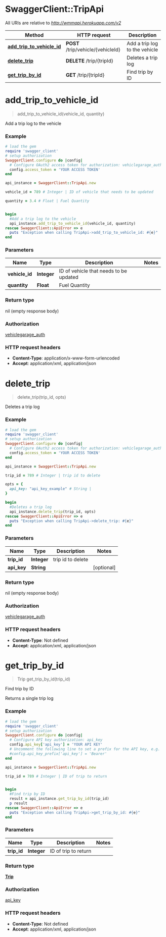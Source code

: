 # SwaggerClient::TripApi

All URIs are relative to *http://wmmapi.herokuapp.com/v2*

Method | HTTP request | Description
------------- | ------------- | -------------
[**add_trip_to_vehicle_id**](TripApi.md#add_trip_to_vehicle_id) | **POST** /trip/vehicle/{vehicleId} | Add a trip log to the vehicle
[**delete_trip**](TripApi.md#delete_trip) | **DELETE** /trip/{tripId} | Deletes a trip log
[**get_trip_by_id**](TripApi.md#get_trip_by_id) | **GET** /trip/{tripId} | Find trip by ID


# **add_trip_to_vehicle_id**
> add_trip_to_vehicle_id(vehicle_id, quantity)

Add a trip log to the vehicle



### Example
```ruby
# load the gem
require 'swagger_client'
# setup authorization
SwaggerClient.configure do |config|
  # Configure OAuth2 access token for authorization: vehiclegarage_auth
  config.access_token = 'YOUR ACCESS TOKEN'
end

api_instance = SwaggerClient::TripApi.new

vehicle_id = 789 # Integer | ID of vehicle that needs to be updated

quantity = 3.4 # Float | Fuel Quantity


begin
  #Add a trip log to the vehicle
  api_instance.add_trip_to_vehicle_id(vehicle_id, quantity)
rescue SwaggerClient::ApiError => e
  puts "Exception when calling TripApi->add_trip_to_vehicle_id: #{e}"
end
```

### Parameters

Name | Type | Description  | Notes
------------- | ------------- | ------------- | -------------
 **vehicle_id** | **Integer**| ID of vehicle that needs to be updated | 
 **quantity** | **Float**| Fuel Quantity | 

### Return type

nil (empty response body)

### Authorization

[vehiclegarage_auth](../README.md#vehiclegarage_auth)

### HTTP request headers

 - **Content-Type**: application/x-www-form-urlencoded
 - **Accept**: application/xml, application/json



# **delete_trip**
> delete_trip(trip_id, opts)

Deletes a trip log



### Example
```ruby
# load the gem
require 'swagger_client'
# setup authorization
SwaggerClient.configure do |config|
  # Configure OAuth2 access token for authorization: vehiclegarage_auth
  config.access_token = 'YOUR ACCESS TOKEN'
end

api_instance = SwaggerClient::TripApi.new

trip_id = 789 # Integer | trip id to delete

opts = { 
  api_key: "api_key_example" # String | 
}

begin
  #Deletes a trip log
  api_instance.delete_trip(trip_id, opts)
rescue SwaggerClient::ApiError => e
  puts "Exception when calling TripApi->delete_trip: #{e}"
end
```

### Parameters

Name | Type | Description  | Notes
------------- | ------------- | ------------- | -------------
 **trip_id** | **Integer**| trip id to delete | 
 **api_key** | **String**|  | [optional] 

### Return type

nil (empty response body)

### Authorization

[vehiclegarage_auth](../README.md#vehiclegarage_auth)

### HTTP request headers

 - **Content-Type**: Not defined
 - **Accept**: application/xml, application/json



# **get_trip_by_id**
> Trip get_trip_by_id(trip_id)

Find trip by ID

Returns a single trip log

### Example
```ruby
# load the gem
require 'swagger_client'
# setup authorization
SwaggerClient.configure do |config|
  # Configure API key authorization: api_key
  config.api_key['api_key'] = 'YOUR API KEY'
  # Uncomment the following line to set a prefix for the API key, e.g. 'Bearer' (defaults to nil)
  #config.api_key_prefix['api_key'] = 'Bearer'
end

api_instance = SwaggerClient::TripApi.new

trip_id = 789 # Integer | ID of trip to return


begin
  #Find trip by ID
  result = api_instance.get_trip_by_id(trip_id)
  p result
rescue SwaggerClient::ApiError => e
  puts "Exception when calling TripApi->get_trip_by_id: #{e}"
end
```

### Parameters

Name | Type | Description  | Notes
------------- | ------------- | ------------- | -------------
 **trip_id** | **Integer**| ID of trip to return | 

### Return type

[**Trip**](Trip.md)

### Authorization

[api_key](../README.md#api_key)

### HTTP request headers

 - **Content-Type**: Not defined
 - **Accept**: application/xml, application/json




